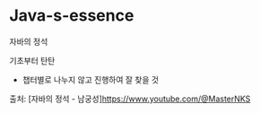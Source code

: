 # Java-s-essence

자바의 정석

기초부터 탄탄

- 챕터별로 나누지 않고 진행하여 잘 찾을 것

출처: [자바의 정석 - 남궁성]https://www.youtube.com/@MasterNKS
